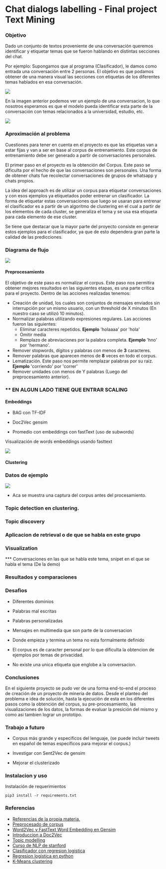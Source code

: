 # Chat dialogs labelling - Final project Text Mining

### Objetivo

Dado un conjunto de textos proveniente de una conversación queremos identificar y etiquetar temas que se fueron hablando en distintas secciones del chat.

Por ejemplo: Supongamos que al programa (Clasificador), le damos como entrada una conversación entre 2 personas. El objetivo es que podamos obtener de una manera visual las secciones con etiquetas de los diferentes temas hablados en esa conversación.

![](images/sample_nico.png)

En la imagen anterior podemos ver un ejemplo de una conversacion, lo que nosotros esperamos es que el modelo pueda identificar esta parte de la conversación con temas relacionados a la universidad, estudio, etc.

![](images/sample_nico_labeled.png)

### Aproximación al problema

Cuestiones para tener en cuenta en el proyecto es que las etiquetas van a estar fijas y van a ser en base al corpus de entrenamiento. Este corpus de entrenamiento debe ser generado a partir de conversaciones personales.

El primer paso en el proyecto es la obtención del Corpus. Este paso se dificulta por el hecho de que las conversaciones son personales. Una forma de obtener chats fue recolectar conversaciones de grupos de whatsapp y chats propios.

La idea del approach es de utilizar un corpus para etiquetar conversaciones y con esos ejemplos ya etiquetados poder entrenar un clasificador. La forma de etiquetar estas conversaciones que luego se usaran para entrenar el clasificador es a partir de un algoritmo de clustering en el cual a partir de los elementos de cada cluster, se generaliza el tema y se usa esa etiqueta para cada elemento de ese cluster.

Se tiene que destacar que la mayor parte del proyecto consiste en generar estos ejemplos para el clasificador, ya que de esto dependera gran parte la calidad de las predicciones.



### Diagrama de flujo

![](images/flujo.png)

#### Preprocesamiento

El objetivo de este paso es normalizar el corpus. Este paso nos permitira obtener mejores resultados en las siguientes etapas, es una parte crítica para el proyecto. Dentro de las acciones realizadas tenemos:

*  Creación de unidad, los cuales son conjuntos de mensajes enviados sin interrupción por un mismo usuario, con un threshold de X minutos (En nuestro caso se utilizó 10 minutos). 
*  Normalizar palabras utilizando expresiones regulares. Las acciones fueron las siguientes:
    *  Eliminar caracteres repetidos. **Ejemplo** 'holaaaa' por 'hola'
    * Omitir media
    * Remplazo de abreviaciones por la palabra completa. **Ejemplo** 'hno' por 'hermano'.
*  Remover stopwords, dígitos y palabras con menos de **3** caracteres.
*  Remover palabras que aparecen menos de **8** veces en todo el corpus.
*  Lematización. Este paso nos permite remplazar palabras por su raiz. **Ejemplo** 'corriendo' por 'correr'
*  Remover unidades con menos de Y palabras (Luego del preprocesamiento anterior).

### ** EN ALGUN LADO TIENE QUE ENTRAR SCALING

#### Embeddings

* BAG con TF-IDF

* Doc2Vec gensim

* Promedio con embeddings con fastText (uso de subwords)

Visualización de words embeddings usando fasttext

![](images/fasttext_size20_window2_mincount5.jpg)

#### Clustering


### Datos de ejemplo

![](images/sample_chat.png)

- Aca se muestra una captura del corpus antes del procesamiento. 

### Topic detection en clustering.

### Topic discovery

### Aplicacion de retrieval o de que se habla en este grupo

### Visualization

*** Conversaciones en las que se habla este tema, snipet en el que se habla el tema (De la demo)

### Resultados y comparaciones

### Desafios

* Diferentes dominios

* Palabras mal escritas

* Palabras personalizadas

* Mensajes en multimedia que son parte de la conversacion

* Donde empieza y termina un tema no esta formalmente definido

* El corpus es de caracter personal por lo que dificulta la obtencion de ejemplos por temas de privacidad.

* No existe una unica etiqueta que englobe a la conversacion.


### Conclusiones

En el siguiente proyecto se pudo ver de una forma end-to-end el proceso de creación de un proyecto de mineria de datos. Desde el planteo del problema e idea de solución, hasta la ejecución de esta en los diferentes pasos como la obtención del corpus, su pre-procesamiento, las visualizaciones de los datos, la formas de evaluar la presición del mismo y como asi tambien lograr un prototipo.


### Trabajo a futuro

* Corpus más grande y especificos del lenguaje, (se puede incluir tweets en español de temas especificos para mejorar el corpus.)

* Investigar con Sent2Vec de gensim

* Mejorar el clusterizado

### Instalacion y uso

Instalación de requerimientos

`pip3 install -r requirements.txt`

### Referencias

- [Referencias de la propia materia.](https://sites.google.com/view/text-mining-2019/materiales?authuser=0)
- [Preprocesado de corpus](https://kavita-ganesan.com/text-preprocessing-tutorial/#.XjU0mhMzYmp)
- [Word2Vec y FastText Word Embedding en Gensim](https://towardsdatascience.com/word-embedding-with-word2vec-and-fasttext-a209c1d3e12c)
- [Introduccion a Doc2Vec](https://medium.com/wisio/a-gentle-introduction-to-doc2vec-db3e8c0cce5e)
- [Topic modelling](https://nlpforhackers.io/topic-modeling/)
- [Curso de NLP de stanford](http://web.stanford.edu/class/cs224u/)
- [Clasificador con regresion logistica](https://kavita-ganesan.com/news-classifier-with-logistic-regression-in-python/#.XjPCehMzYmo)
- [Regresion logistica en python](https://towardsdatascience.com/logistic-regression-using-python-sklearn-numpy-mnist-handwriting-recognition-matplotlib-a6b31e2b166a)
- [K-Means clustering](https://towardsdatascience.com/k-means-clustering-algorithm-applications-evaluation-methods-and-drawbacks-aa03e644b48a)
